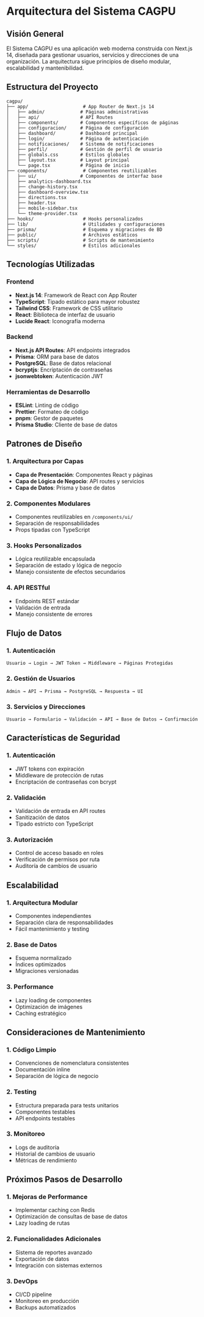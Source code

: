 # Arquitectura del Sistema CAGPU

## Visión General

El Sistema CAGPU es una aplicación web moderna construida con Next.js 14, diseñada para gestionar usuarios, servicios y direcciones de una organización. La arquitectura sigue principios de diseño modular, escalabilidad y mantenibilidad.

## Estructura del Proyecto

```
cagpu/
├── app/                    # App Router de Next.js 14
│   ├── admin/             # Páginas administrativas
│   ├── api/               # API Routes
│   ├── components/        # Componentes específicos de páginas
│   ├── configuracion/     # Página de configuración
│   ├── dashboard/         # Dashboard principal
│   ├── login/             # Página de autenticación
│   ├── notificaciones/    # Sistema de notificaciones
│   ├── perfil/            # Gestión de perfil de usuario
│   ├── globals.css        # Estilos globales
│   ├── layout.tsx         # Layout principal
│   └── page.tsx           # Página de inicio
├── components/             # Componentes reutilizables
│   ├── ui/                # Componentes de interfaz base
│   ├── analytics-dashboard.tsx
│   ├── change-history.tsx
│   ├── dashboard-overview.tsx
│   ├── directions.tsx
│   ├── header.tsx
│   ├── mobile-sidebar.tsx
│   └── theme-provider.tsx
├── hooks/                  # Hooks personalizados
├── lib/                    # Utilidades y configuraciones
├── prisma/                 # Esquema y migraciones de BD
├── public/                 # Archivos estáticos
├── scripts/                # Scripts de mantenimiento
└── styles/                 # Estilos adicionales
```

## Tecnologías Utilizadas

### Frontend

- **Next.js 14**: Framework de React con App Router
- **TypeScript**: Tipado estático para mayor robustez
- **Tailwind CSS**: Framework de CSS utilitario
- **React**: Biblioteca de interfaz de usuario
- **Lucide React**: Iconografía moderna

### Backend

- **Next.js API Routes**: API endpoints integrados
- **Prisma**: ORM para base de datos
- **PostgreSQL**: Base de datos relacional
- **bcryptjs**: Encriptación de contraseñas
- **jsonwebtoken**: Autenticación JWT

### Herramientas de Desarrollo

- **ESLint**: Linting de código
- **Prettier**: Formateo de código
- **pnpm**: Gestor de paquetes
- **Prisma Studio**: Cliente de base de datos

## Patrones de Diseño

### 1. Arquitectura por Capas

- **Capa de Presentación**: Componentes React y páginas
- **Capa de Lógica de Negocio**: API routes y servicios
- **Capa de Datos**: Prisma y base de datos

### 2. Componentes Modulares

- Componentes reutilizables en `/components/ui/`
- Separación de responsabilidades
- Props tipadas con TypeScript

### 3. Hooks Personalizados

- Lógica reutilizable encapsulada
- Separación de estado y lógica de negocio
- Manejo consistente de efectos secundarios

### 4. API RESTful

- Endpoints REST estándar
- Validación de entrada
- Manejo consistente de errores

## Flujo de Datos

### 1. Autenticación

```
Usuario → Login → JWT Token → Middleware → Páginas Protegidas
```

### 2. Gestión de Usuarios

```
Admin → API → Prisma → PostgreSQL → Respuesta → UI
```

### 3. Servicios y Direcciones

```
Usuario → Formulario → Validación → API → Base de Datos → Confirmación
```

## Características de Seguridad

### 1. Autenticación

- JWT tokens con expiración
- Middleware de protección de rutas
- Encriptación de contraseñas con bcrypt

### 2. Validación

- Validación de entrada en API routes
- Sanitización de datos
- Tipado estricto con TypeScript

### 3. Autorización

- Control de acceso basado en roles
- Verificación de permisos por ruta
- Auditoría de cambios de usuario

## Escalabilidad

### 1. Arquitectura Modular

- Componentes independientes
- Separación clara de responsabilidades
- Fácil mantenimiento y testing

### 2. Base de Datos

- Esquema normalizado
- Índices optimizados
- Migraciones versionadas

### 3. Performance

- Lazy loading de componentes
- Optimización de imágenes
- Caching estratégico

## Consideraciones de Mantenimiento

### 1. Código Limpio

- Convenciones de nomenclatura consistentes
- Documentación inline
- Separación de lógica de negocio

### 2. Testing

- Estructura preparada para tests unitarios
- Componentes testables
- API endpoints testables

### 3. Monitoreo

- Logs de auditoría
- Historial de cambios de usuario
- Métricas de rendimiento

## Próximos Pasos de Desarrollo

### 1. Mejoras de Performance

- Implementar caching con Redis
- Optimización de consultas de base de datos
- Lazy loading de rutas

### 2. Funcionalidades Adicionales

- Sistema de reportes avanzado
- Exportación de datos
- Integración con sistemas externos

### 3. DevOps

- CI/CD pipeline
- Monitoreo en producción
- Backups automatizados
